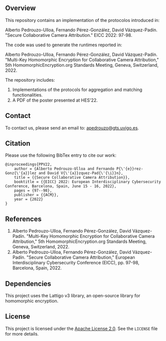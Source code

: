 ## Overview

This repository contains an implementation of the protocolos introduced in:

Alberto Pedrouzo-Ulloa, Fernando Pérez-González, David Vázquez-Padín. "Secure Collaborative Camera Attribution." EICC 2022: 97-98.

The code was used to generate the runtimes reported in:

Alberto Pedrouzo-Ulloa, Fernando Pérez-González, David Vázquez-Padín. "Multi-Key Homomorphic Encryption for Collaborative Camera Attribution," 5th HomomorphicEncryption.org Standards Meeting, Geneva, Switzerland, 2022.

The repository includes:
1. Implementations of the protocols for aggregation and matching functionalities.
2. A PDF of the poster presented at HES'22.

## Contact

To contact us, please send an email to: [apedrouzo@gts.uvigo.es](mailto:apedrouzo@gts.uvigo.es).

## Citation

Please use the following BibTex entry to cite our work:

	@inproceedings{PPV22,
	  	author = {Alberto Pedrouzo-Ulloa and Fernando P{\'{e}}rez-Gonz{\'{a}}lez and David V{\'{a}}zquez-Pad{\'{\i}}n},
	  	title = {{Secure Collaborative Camera Attribution}},
	  	booktitle = {{EICC} 2022: European Interdisciplinary Cybersecurity Conference, Barcelona, Spain, June 15 - 16, 2022},
	  	pages = {97--98},
	  	publisher = {{ACM}},
	  	year = {2022}
	}

## References
1. Alberto Pedrouzo-Ulloa, Fernando Pérez-González, David Vázquez-Padín. "Multi-Key Homomorphic Encryption for Collaborative Camera Attribution," 5th HomomorphicEncryption.org Standards Meeting, Geneva, Switzerland, 2022.
2. Alberto Pedrouzo-Ulloa, Fernando Pérez-González, David Vázquez-Padín. "Secure Collaborative Camera Attribution," European Interdisciplinary Cybersecurity Conference (EICC), pp. 97-98, Barcelona, Spain, 2022.

## Dependencies
This project uses the Lattigo v3 library, an open-source library for homomorphic encryption.

## License

This project is licensed under the [Apache License 2.0](http://www.apache.org/licenses/LICENSE-2.0). See the `LICENSE` file for more details.
